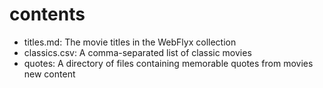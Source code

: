 # contents

- titles.md: The movie titles in the WebFlyx collection
- classics.csv: A comma-separated list of classic movies
- quotes: A directory of files containing memorable quotes from movies
new content
